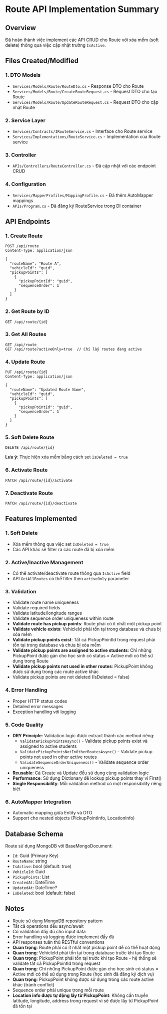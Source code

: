 # Route API Implementation Summary

## Overview
Đã hoàn thành việc implement các API CRUD cho Route với xóa mềm (soft delete) thông qua việc cập nhật trường `IsActive`.

## Files Created/Modified

### 1. DTO Models
- `Services/Models/Route/RouteDto.cs` - Response DTO cho Route
- `Services/Models/Route/CreateRouteRequest.cs` - Request DTO cho tạo Route
- `Services/Models/Route/UpdateRouteRequest.cs` - Request DTO cho cập nhật Route

### 2. Service Layer
- `Services/Contracts/IRouteService.cs` - Interface cho Route service
- `Services/Implementations/RouteService.cs` - Implementation của Route service

### 3. Controller
- `APIs/Controllers/RouteController.cs` - Đã cập nhật với các endpoint CRUD

### 4. Configuration
- `Services/MapperProfiles/MappingProfile.cs` - Đã thêm AutoMapper mappings
- `APIs/Program.cs` - Đã đăng ký RouteService trong DI container

## API Endpoints

### 1. Create Route
```
POST /api/route
Content-Type: application/json

{
  "routeName": "Route A",
  "vehicleId": "guid",
  "pickupPoints": [
    {
      "pickupPointId": "guid",
      "sequenceOrder": 1
    }
  ]
}
```

### 2. Get Route by ID
```
GET /api/route/{id}
```

### 3. Get All Routes
```
GET /api/route
GET /api/route?activeOnly=true  // Chỉ lấy routes đang active
```

### 4. Update Route
```
PUT /api/route/{id}
Content-Type: application/json

{
  "routeName": "Updated Route Name",
  "vehicleId": "guid",
  "pickupPoints": [
    {
      "pickupPointId": "guid",
      "sequenceOrder": 1
    }
  ]
}
```

### 5. Soft Delete Route
```
DELETE /api/route/{id}
```
**Lưu ý**: Thực hiện xóa mềm bằng cách set `IsDeleted = true`

### 6. Activate Route
```
PATCH /api/route/{id}/activate
```

### 7. Deactivate Route
```
PATCH /api/route/{id}/deactivate
```

## Features Implemented

### 1. Soft Delete
- Xóa mềm thông qua việc set `IsDeleted = true`
- Các API khác sẽ filter ra các route đã bị xóa mềm

### 2. Active/Inactive Management
- Có thể activate/deactivate route thông qua `IsActive` field
- API `GetAllRoutes` có thể filter theo `activeOnly` parameter

### 3. Validation
- Validate route name uniqueness
- Validate required fields
- Validate latitude/longitude ranges
- Validate sequence order uniqueness within route
- **Validate route has pickup points**: Route phải có ít nhất một pickup point
- **Validate vehicle exists**: VehicleId phải tồn tại trong database và chưa bị xóa mềm
- **Validate pickup points exist**: Tất cả PickupPointId trong request phải tồn tại trong database và chưa bị xóa mềm
- **Validate pickup points are assigned to active students**: Chỉ những PickupPoint được gán cho học sinh có status = Active mới có thể sử dụng trong Route
- **Validate pickup points not used in other routes**: PickupPoint không được sử dụng trong các route active khác
- Validate pickup points are not deleted (IsDeleted = false)

### 4. Error Handling
- Proper HTTP status codes
- Detailed error messages
- Exception handling với logging

### 5. Code Quality
- **DRY Principle**: Validation logic được extract thành các method riêng:
  - `ValidatePickupPointsAsync()` - Validate pickup points exist và assigned to active students
  - `ValidatePickupPointsNotInOtherRoutesAsync()` - Validate pickup points not used in other active routes
  - `ValidateSequenceOrderUniqueness()` - Validate sequence order uniqueness
- **Reusable**: Cả Create và Update đều sử dụng cùng validation logic
- **Performance**: Sử dụng Dictionary để lookup pickup points thay vì First()
- **Single Responsibility**: Mỗi validation method có một responsibility riêng biệt

### 6. AutoMapper Integration
- Automatic mapping giữa Entity và DTO
- Support cho nested objects (PickupPointInfo, LocationInfo)

## Database Schema
Route sử dụng MongoDB với BaseMongoDocument:
- `Id`: Guid (Primary Key)
- `RouteName`: string
- `IsActive`: bool (default: true)
- `VehicleId`: Guid
- `PickupPoints`: List<PickupPointInfo>
- `CreatedAt`: DateTime
- `UpdatedAt`: DateTime?
- `IsDeleted`: bool (default: false)

## Notes
- Route sử dụng MongoDB repository pattern
- Tất cả operations đều async/await
- Có validation đầy đủ cho input data
- Error handling và logging được implement đầy đủ
- API responses tuân thủ RESTful conventions
- **Quan trọng**: Route phải có ít nhất một pickup point để có thể hoạt động
- **Quan trọng**: VehicleId phải tồn tại trong database trước khi tạo Route
- **Quan trọng**: PickupPoint phải tồn tại trước khi tạo Route - hệ thống sẽ validate tất cả PickupPointId trong request
- **Quan trọng**: Chỉ những PickupPoint được gán cho học sinh có status = Active mới có thể sử dụng trong Route (học sinh đã đăng ký dịch vụ)
- **Quan trọng**: PickupPoint không được sử dụng trong các route active khác (tránh conflict)
- Sequence order phải unique trong mỗi route
- **Location info được tự động lấy từ PickupPoint**: Không cần truyền latitude, longitude, address trong request vì sẽ được lấy từ PickupPoint đã tồn tại
